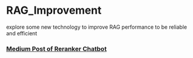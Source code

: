 # RAG_Improvement
explore some new technology to improve RAG performance to be reliable and efficient

### [Medium Post of Reranker Chatbot](https://medium.com/@Stan_DS/build-a-100-free-hallucination-free-secure-rag-chatbot-using-reranker-and-gpt4o-96c2eea24f95)
